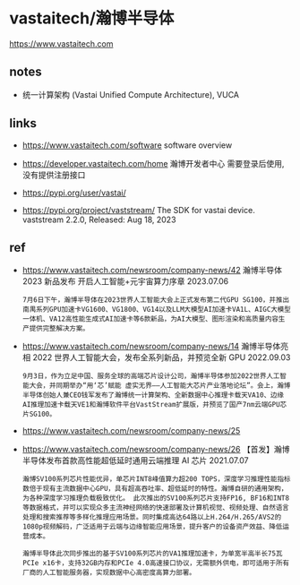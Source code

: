 # vastaitech/瀚博半导体

https://www.vastaitech.com

## notes

- 统一计算架构 (Vastai Unified Compute Architecture), VUCA

## links

- https://www.vastaitech.com/software
  software overview

- https://developer.vastaitech.com/home
  瀚博开发者中心
  需要登录后使用, 没有提供注册接口

- https://pypi.org/user/vastai/
- https://pypi.org/project/vaststream/
  The SDK for vastai device.
  vaststream 2.2.0, Released: Aug 18, 2023

## ref

- https://www.vastaitech.com/newsroom/company-news/42
  瀚博半导体 2023 新品发布 开启人工智能+元宇宙算力序章
  2023.07.06

  ```
  7月6日下午，瀚博半导体在2023世界人工智能大会上正式发布第二代GPU SG100，并推出南禺系列GPU加速卡VG1600、VG1800、VG14以及LLM大模型AI加速卡VA1L、AIGC大模型一体机、VA12高性能生成式AI加速卡等6款新品，为AI大模型、图形渲染和高质量内容生产提供完整解决方案。
  ```

- https://www.vastaitech.com/newsroom/company-news/14
  瀚博半导体亮相 2022 世界人工智能大会，发布全系列新品，并预览全新 GPU
  2022.09.03

  ```
  9月3日，作为立足中国、服务全球的高端芯片设计公司，瀚博半导体参加2022世界人工智能大会，并同期举办“用‘芯’赋能 虚实无界——人工智能大芯片产业落地论坛”。会上，瀚博半导体创始人兼CEO钱军发布了瀚博统一计算架构、全新数据中心推理卡载天VA10、边缘AI推理加速卡载天VE1和瀚博软件平台VastStream扩展版，并预览了国产7nm云端GPU芯片SG100。
  ```

- https://www.vastaitech.com/newsroom/company-news/25
- https://www.vastaitech.com/newsroom/company-news/26
  【首发】瀚博半导体发布首款高性能超低延时通用云端推理 AI 芯片
  2021.07.07

  ```
  瀚博SV100系列芯片性能优异，单芯片INT8峰值算力超200 TOPS，深度学习推理性能指标数倍于现有主流数据中心GPU，具有超高吞吐率、超低延时的特性。瀚博自研的通用架构，为各种深度学习推理负载极致优化。 此次推出的SV100系列芯片支持FP16, BF16和INT8等数据格式，并可以实现众多主流神经网络的快速部署及计算机视觉、视频处理、自然语言处理和搜索推荐等多样化推理应用场景。同时集成高达64路以上H.264/H.265/AVS2的1080p视频解码，广泛适用于云端与边缘智能应用场景，提升客户的设备资产效益、降低运营成本。

  瀚博半导体此次同步推出的基于SV100系列芯片的VA1推理加速卡，为单宽半高半长75瓦PCIe x16卡，支持32GB内存和PCIe 4.0高速接口协议，无需额外供电，即可适用于所有厂商的人工智能服务器，实现数据中心高密度高算力部署。
  ```
